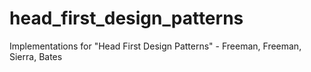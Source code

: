 # head_first_design_patterns
Implementations for "Head First Design Patterns" - Freeman, Freeman, Sierra, Bates
